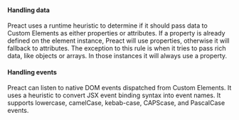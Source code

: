 <h4 id="preact-handling-data">Handling data</h4>

Preact uses a runtime heuristic to determine if it should pass data to Custom
Elements as either properties or attributes. If a property is already defined
on the element instance, Preact will use properties, otherwise it will fallback
to attributes. The exception to this rule is when it tries to pass rich data,
like objects or arrays. In those instances it will always use a property.

<h4 id="preact-handling-events">Handling events</h4>

Preact can listen to native DOM events dispatched from Custom Elements. It uses
a heuristic to convert JSX event binding syntax into event names. It supports
lowercase, camelCase, kebab-case, CAPScase, and PascalCase events.

